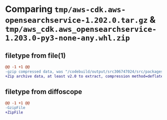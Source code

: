 # Comparing `tmp/aws-cdk.aws-opensearchservice-1.202.0.tar.gz` & `tmp/aws_cdk.aws_opensearchservice-1.203.0-py3-none-any.whl.zip`

## filetype from file(1)

```diff
@@ -1 +1 @@
-gzip compressed data, was "/codebuild/output/src306747024/src/packages/@aws-cdk/aws-opensearchservice/dist/python/aws-cdk.aws-opensearchservice-1.202.0.ta", last modified: Fri May 19 23:16:15 2023, max compression
+Zip archive data, at least v2.0 to extract, compression method=deflate
```

## filetype from diffoscope

```diff
@@ -1 +1 @@
-GzipFile
+ZipFile
```

